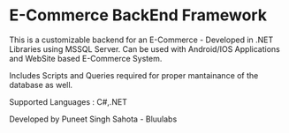 # E-Commerce BackEnd Framework
This is a customizable backend for an E-Commerce - Developed in .NET Libraries using MSSQL Server. Can be used with Android/IOS Applications and WebSite based E-Commerce System. 

Includes Scripts and Queries required for proper mantainance of the database as well.

Supported Languages : C#,.NET

Developed by Puneet Singh Sahota - Bluulabs
